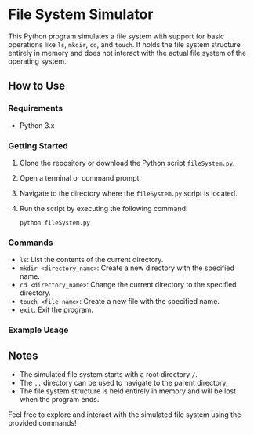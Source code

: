 # File System Simulator

This Python program simulates a file system with support for basic operations like `ls`, `mkdir`, `cd`, and `touch`. It holds the file system structure entirely in memory and does not interact with the actual file system of the operating system.

## How to Use

### Requirements
- Python 3.x

### Getting Started
1. Clone the repository or download the Python script `fileSystem.py`.

2. Open a terminal or command prompt.

3. Navigate to the directory where the `fileSystem.py` script is located.

4. Run the script by executing the following command:
    ```
    python fileSystem.py
    ```

### Commands
- `ls`: List the contents of the current directory.
- `mkdir <directory_name>`: Create a new directory with the specified name.
- `cd <directory_name>`: Change the current directory to the specified directory.
- `touch <file_name>`: Create a new file with the specified name.
- `exit`: Exit the program.

### Example Usage


## Notes
- The simulated file system starts with a root directory `/`.
- The `..` directory can be used to navigate to the parent directory.
- The file system structure is held entirely in memory and will be lost when the program ends.

Feel free to explore and interact with the simulated file system using the provided commands!

